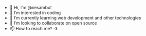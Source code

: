 - 👋 Hi, I’m @nesambot
- 👀 I’m interested in coding
- 🌱 I’m currently learning web development and other technologies 
- 💞️ I’m looking to collaborate on open source
- 📫 How to reach me? -》

<!---
nesambot/nesambot is a ✨ special ✨ repository because its `README.md` (this file) appears on your GitHub profile.
You can click the Preview link to take a look at your changes.
--->
